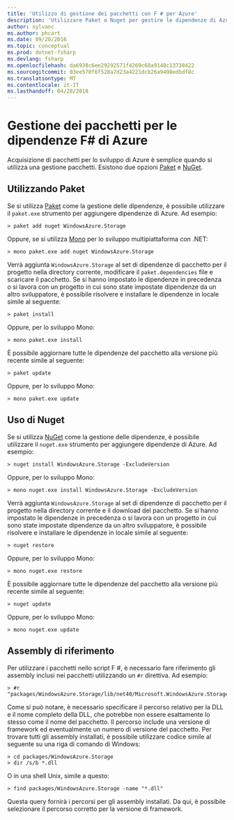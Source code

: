```yaml
---
title: 'Utilizzo di gestione dei pacchetti con F # per Azure'
description: 'Utilizzare Paket o Nuget per gestire le dipendenze di Azure di F #'
author: sylvanc
ms.author: phcart
ms.date: 09/20/2016
ms.topic: conceptual
ms.prod: dotnet-fsharp
ms.devlang: fsharp
ms.openlocfilehash: da6938c6ee29292571f4269c68a9148c13738422
ms.sourcegitcommit: 03ee570f6f528a7d23a4221dcb26a9498edbdf8c
ms.translationtype: MT
ms.contentlocale: it-IT
ms.lasthandoff: 04/28/2018
---
```

# <a name="package-management-for-f-azure-dependencies"></a>Gestione dei pacchetti per le dipendenze F# di Azure

Acquisizione di pacchetti per lo sviluppo di Azure è semplice quando si utilizza una gestione pacchetti. Esistono due opzioni [Paket](https://fsprojects.github.io/Paket/) e [NuGet](https://www.nuget.org/).

## <a name="using-paket"></a>Utilizzando Paket

Se si utilizza [Paket](https://fsprojects.github.io/Paket/) come la gestione delle dipendenze, è possibile utilizzare il `paket.exe` strumento per aggiungere dipendenze di Azure. Ad esempio:

    > paket add nuget WindowsAzure.Storage

Oppure, se si utilizza [Mono](https://www.mono-project.com/) per lo sviluppo multipiattaforma con .NET:

    > mono paket.exe add nuget WindowsAzure.Storage

Verrà aggiunta `WindowsAzure.Storage` al set di dipendenze di pacchetto per il progetto nella directory corrente, modificare il `paket.dependencies` file e scaricare il pacchetto. Se si hanno impostato le dipendenze in precedenza o si lavora con un progetto in cui sono state impostate dipendenze da un altro sviluppatore, è possibile risolvere e installare le dipendenze in locale simile al seguente:

    > paket install

Oppure, per lo sviluppo Mono:

    > mono paket.exe install

È possibile aggiornare tutte le dipendenze del pacchetto alla versione più recente simile al seguente:

    > paket update

Oppure, per lo sviluppo Mono:

    > mono paket.exe update

## <a name="using-nuget"></a>Uso di Nuget

Se si utilizza [NuGet](https://www.nuget.org/) come la gestione delle dipendenze, è possibile utilizzare il `nuget.exe` strumento per aggiungere dipendenze di Azure. Ad esempio:

    > nuget install WindowsAzure.Storage -ExcludeVersion

Oppure, per lo sviluppo Mono:

    > mono nuget.exe install WindowsAzure.Storage -ExcludeVersion

Verrà aggiunta `WindowsAzure.Storage` al set di dipendenze di pacchetto per il progetto nella directory corrente e il download del pacchetto. Se si hanno impostato le dipendenze in precedenza o si lavora con un progetto in cui sono state impostate dipendenze da un altro sviluppatore, è possibile risolvere e installare le dipendenze in locale simile al seguente:

    > nuget restore 

Oppure, per lo sviluppo Mono:

    > mono nuget.exe restore

È possibile aggiornare tutte le dipendenze del pacchetto alla versione più recente simile al seguente:

    > nuget update

Oppure, per lo sviluppo Mono:

    > mono nuget.exe update

## <a name="referencing-assemblies"></a>Assembly di riferimento

Per utilizzare i pacchetti nello script F #, è necessario fare riferimento gli assembly inclusi nei pacchetti utilizzando un `#r` direttiva. Ad esempio:

    > #r "packages/WindowsAzure.Storage/lib/net40/Microsoft.WindowsAzure.Storage.dll"

Come si può notare, è necessario specificare il percorso relativo per la DLL e il nome completo della DLL, che potrebbe non essere esattamente lo stesso come il nome del pacchetto. Il percorso include una versione di framework ed eventualmente un numero di versione del pacchetto. Per trovare tutti gli assembly installati, è possibile utilizzare codice simile al seguente su una riga di comando di Windows:

    > cd packages/WindowsAzure.Storage
    > dir /s/b *.dll

O in una shell Unix, simile a questo:

    > find packages/WindowsAzure.Storage -name "*.dll"

Questa query fornirà i percorsi per gli assembly installati. Da qui, è possibile selezionare il percorso corretto per la versione di framework.
